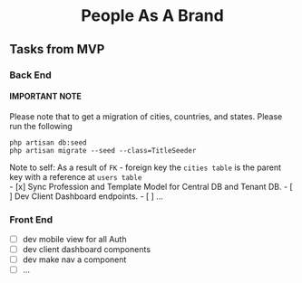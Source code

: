 <h1 align="center">People As A Brand</h1>

## Tasks from MVP

### Back End

#### IMPORTANT NOTE
Please note that to get a migration of cities, countries, and states.
Please run the following 
<p>
    <code>php artisan db:seed</code> <br/> 
    <code>php artisan migrate --seed --class=TitleSeeder</code>
</p>
Note to self: As a result of <code>FK</code> - foreign key the <code>cities table</code> is the parent key with a reference at <code>users table</code><br/>
- [x] Sync Profession and Template Model for Central DB and Tenant DB.
- [ ] Dev Client Dashboard endpoints.
- [ ] ...

### Front End
- [ ] dev mobile view for all Auth
- [ ] dev client dashboard components
- [ ] dev make nav a component
- [ ] ...
